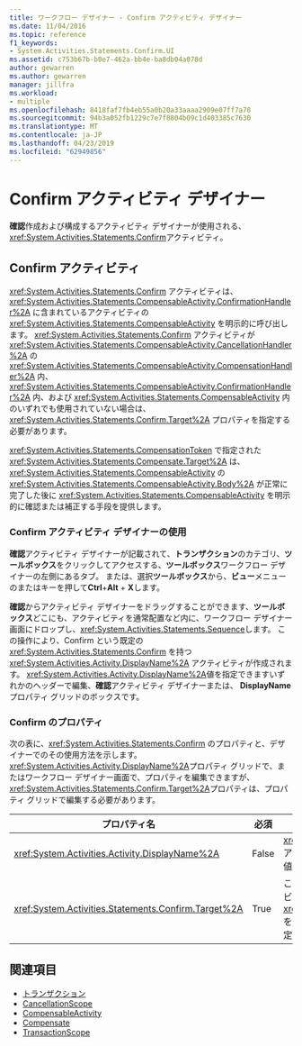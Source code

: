 ```yaml
---
title: ワークフロー デザイナー - Confirm アクティビティ デザイナー
ms.date: 11/04/2016
ms.topic: reference
f1_keywords:
- System.Activities.Statements.Confirm.UI
ms.assetid: c753b67b-b0e7-462a-bb4e-ba8db04a078d
author: gewarren
ms.author: gewarren
manager: jillfra
ms.workload:
- multiple
ms.openlocfilehash: 8418faf7fb4eb55a0b20a33aaaa2909e07ff7a78
ms.sourcegitcommit: 94b3a052fb1229c7e7f8804b09c1d403385c7630
ms.translationtype: MT
ms.contentlocale: ja-JP
ms.lasthandoff: 04/23/2019
ms.locfileid: "62949856"
---
```

# <a name="confirm-activity-designer"></a>Confirm アクティビティ デザイナー

**確認**作成および構成するアクティビティ デザイナーが使用される、<xref:System.Activities.Statements.Confirm>アクティビティ。

## <a name="the-confirm-activity"></a>Confirm アクティビティ
 <xref:System.Activities.Statements.Confirm> アクティビティは、<xref:System.Activities.Statements.CompensableActivity.ConfirmationHandler%2A> に含まれているアクティビティの <xref:System.Activities.Statements.CompensableActivity> を明示的に呼び出します。 <xref:System.Activities.Statements.Confirm> アクティビティが <xref:System.Activities.Statements.CompensableActivity.CancellationHandler%2A> の <xref:System.Activities.Statements.CompensableActivity.CompensationHandler%2A> 内、<xref:System.Activities.Statements.CompensableActivity.ConfirmationHandler%2A> 内、および <xref:System.Activities.Statements.CompensableActivity> 内のいずれでも使用されていない場合は、<xref:System.Activities.Statements.Confirm.Target%2A> プロパティを指定する必要があります。

 <xref:System.Activities.Statements.CompensationToken> で指定された <xref:System.Activities.Statements.Compensate.Target%2A> は、<xref:System.Activities.Statements.CompensableActivity> の <xref:System.Activities.Statements.CompensableActivity.Body%2A> が正常に完了した後に <xref:System.Activities.Statements.CompensableActivity> を明示的に確認または補正する手段を提供します。

### <a name="using-the-confirm-activity-designer"></a>Confirm アクティビティ デザイナーの使用
 **確認**アクティビティ デザイナーが記載されて、**トランザクション**のカテゴリ、**ツールボックス**をクリックしてアクセスする、**ツールボックス**ワークフロー デザイナーの左側にあるタブ。 または、選択**ツールボックス**から、**ビュー**メニューのまたはキーを押して**Ctrl**+**Alt** + **X**します。

 **確認**からアクティビティ デザイナーをドラッグすることができます、**ツールボックス**どこにも、アクティビティを通常配置など内に、ワークフロー デザイナー画面にドロップし、<xref:System.Activities.Statements.Sequence>します。 この操作により、Confirm という既定の <xref:System.Activities.Statements.Confirm> を持つ <xref:System.Activities.Activity.DisplayName%2A> アクティビティが作成されます。 <xref:System.Activities.Activity.DisplayName%2A>値を指定できますいずれかのヘッダーで編集、**確認**アクティビティ デザイナーまたは、 **DisplayName**プロパティ グリッドのボックスです。

### <a name="the-confirm-properties"></a>Confirm のプロパティ
 次の表に、<xref:System.Activities.Statements.Confirm> のプロパティと、デザイナーでのその使用方法を示します。 <xref:System.Activities.Activity.DisplayName%2A>プロパティ グリッドで、またはワークフロー デザイナー画面で、プロパティを編集できますが、<xref:System.Activities.Statements.Confirm.Target%2A>プロパティは、プロパティ グリッドで編集する必要があります。

|プロパティ名|必須|使用方法|
|-|--------------|-|
|<xref:System.Activities.Activity.DisplayName%2A>|False|<xref:System.Activities.Statements.CancellationScope> アクティビティの表示名を指定します (省略可能)。 既定値は Confirm です。|
|<xref:System.Activities.Statements.Confirm.Target%2A>|True|この <xref:System.Activities.InArgument%601> アクティビティの <xref:System.Activities.Statements.CompensationToken> を含む <xref:System.Activities.Statements.Confirm> を指定します。|

## <a name="see-also"></a>関連項目

- [トランザクション](../workflow-designer/transaction-activity-designers.md)
- [CancellationScope](../workflow-designer/cancellationscope-activity-designer.md)
- [CompensableActivity](../workflow-designer/compensableactivity-activity-designer.md)
- [Compensate](../workflow-designer/compensate-activity-designer.md)
- [TransactionScope](../workflow-designer/transactionscope-activity-designer.md)